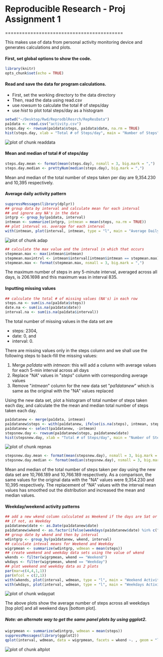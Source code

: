 # Reproducible Research - Proj Assignment 1
==========================================

This makes use of data from personal activity monitoring device and
generates calculations and plots.

#### First, set global options to show the code.


```r
library(knitr)
opts_chunk$set(echo = TRUE)
```

#### Read and save the data for program calculations.
- First, set the working directory to the data directory
- Then, read the data using read.csv
- use *rowsum* to calculate the total # of steps/day
- use *hist* to plot total steps/day as a histogram

```r
setwd("~/Desktop/Rwd/ReprodblResrch/RepResData")
pa1data <- read.csv("activity.csv")
steps.day <- rowsum(pa1data$steps, pa1data$date, na.rm = TRUE)
hist(steps.day, xlab = "Total # of Steps/day", main = "Number of Steps", col = "red")
```

![plot of chunk readdata](figure/readdata-1.png) 

#### Mean and median of total # of steps/day

```r
steps.day.mean <- format(mean(steps.day), nsmall = 3, big.mark = ",")
steps.day.median <- prettyNum(median(steps.day), big.mark = ",")
```

Mean and median of the total number of steps taken per day are
9,354.230 and 10,395 respectively.

#### Average daily activity pattern


```r
suppressMessages(library(dplyr))
## group data by interval and calculate mean for each interval
## and ignore any NA's in the data
intgrp <- group_by(pa1data, interval)
intmean <- summarize(intgrp, intmean = mean(steps, na.rm = TRUE))
## plot interval vs. average for each interval
with(intmean, plot(interval, intmean, type = "l", main = "Average Daily Activity Pattern", xlab = "5-minute Intervals (hhmm)", ylab = "Average Daily Steps", col = "blue"))
```

![plot of chunk adap](figure/adap-1.png) 

```r
## calculate the max value and the interval in which that occurs
stepmean.max <- max(intmean$intmean)
stepmean.maxintrvl <- intmean$interval[intmean$intmean == stepmean.max]
stepmean.max <- format(stepmean.max, nsmall = 3, big.mark = ",")
```

The maximum number of steps in any 5-minute interval, averaged across all days, is 206.1698 and this maximum was in interval 835.

#### Inputting missing values


```r
## calculate the total # of missing values (NA's) in each row
steps.na <- sum(is.na(pa1data$steps))
date.na <- sum(is.na(pa1data$date))
interval.na <- sum(is.na(pa1data$interval))
```

The total number of missing values in the data set are

- steps: 2304,
- date: 0, and
- interval: 0.

There are missing values only in the steps column and we shall use the following steps to back-fill the missing values:

1. Merge *pa1data* with *intmean*: this will add a column with average values for each 5-min interval across all days
2. Replace "NA" values in "*steps*" column with corresponding average values
3. Remove "*intmean*" column for the new data set "*pa1datanew*" which is same as the original with the "NA" values replaced

Using the new data set, plot a histogram of total number of steps taken each day, and calculate the the mean and median total number of steps taken each day.


```r
pa1datanew <- merge(pa1data, intmean)
pa1datanew$steps <- with(pa1datanew, ifelse(is.na(steps), intmean, steps))
pa1datanew <- select(pa1datanew, -intmean)
stepsnew.day <- rowsum(pa1datanew$steps, pa1datanew$date)
hist(stepsnew.day, xlab = "Total # of Steps/day", main = "Number of Steps (NA's Replaced)", col = "green")
```

![plot of chunk repnas](figure/repnas-1.png) 

```r
stepsnew.day.mean <- format(mean(stepsnew.day), nsmall = 3, big.mark = ",")
stepsnew.day.median <- format(median(stepsnew.day), nsmall = 3, big.mark = ",")
```

Mean and median of the total number of steps taken per day using the new data set are 10,766.189 and 10,766.189 respectively. As a comparison, the same values for the original data with the "NA" values were 9,354.230 and 10,395 respectively. The replacement of "NA" values with the interval mean values has smoothed out the distribution and increased the mean and median values.

#### Weekday/weekend activity patterns


```r
## add a new wkend column calculated as Weekend if the days are Sat or Sun
## if not, as Weekday
pa1datanew$date <- as.Date(pa1datanew$date)
pa1datanew$wkend <- as.factor(ifelse(weekdays(pa1datanew$date) %in% c("Saturday","Sunday"), "Weekend", "Weekday"))
## group date by wkend and then by interval
wdintgrp <- group_by(pa1datanew, wkend, interval)
## calculate inteval means for Weekend and Weekday
wigrpmean <- summarize(wdintgrp, wdmean = mean(steps))
## create weekend and weekday data sets using the value of wkend
wkends <- filter(wigrpmean, wkend == "Weekend")
wkdays <- filter(wigrpmean, wkend == "Weekday")
## plot weekend and weekday data as 2 plots
par(mar=c(4,4,1,1))
par(mfcol = c(2,1))
with(wkends, plot(interval, wdmean, type = "l", main = "Weekend Activity Pattern", xlab = "5-minute Intervals (hhmm)", ylab = "Average Weekend Steps", col = "red"))
with(wkdays, plot(interval, wdmean, type = "l", main = "Weekdays Activity Pattern", xlab = "5-minute Intervals (hhmm)", ylab = "Average Weekdays Steps", col = "green"))
```

![plot of chunk wdaypat](figure/wdaypat-1.png) 

The above plots show the average number of steps across all weekdays [top plot] and all weekend days [bottom plot].

##### Note: an alternate way to get the same panel plots by using ggplot2.


```r
wigrpmean <- summarize(wdintgrp, wdmean = mean(steps))
suppressMessages(library(ggplot2))
qplot(interval, wdmean, data = wigrpmean, facets = wkend ~. , geom = "line", main = "Average Daily Activity Pattern", xlab = "5-minute Intervals", ylab = "Average Daily Steps", color = wkend)
```

![plot of chunk altplot](figure/altplot-1.png) 

